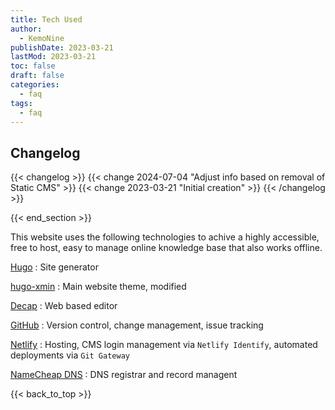 ```yaml
---
title: Tech Used
author: 
  - KemoNine
publishDate: 2023-03-21
lastMod: 2023-03-21
toc: false
draft: false
categories:
  - faq
tags:
  - faq
---
```


## Changelog
{{< changelog >}}
{{< change 2024-07-04 "Adjust info based on removal of Static CMS" >}}
{{< change 2023-03-21 "Initial creation" >}}
{{< /changelog >}}

{{< end_section >}}

This website uses the following technologies to achive a highly accessible, free to host, easy to manage online knowledge base that also works offline.

[Hugo](https://gohugo.io/)
: Site generator

[hugo-xmin](https://github.com/yihui/hugo-xmin)
: Main website theme, modified

[Decap](https://decapcms.org/)
: Web based editor

[GitHub](https://github.com)
: Version control, change management, issue tracking

[Netlify](https://www.netlify.com/)
: Hosting, CMS login management via `Netlify Identify`, automated deployments via `Git Gateway`

[NameCheap DNS](https://namecheap.com/)
: DNS registrar and record managent

{{< back_to_top >}}
